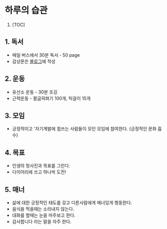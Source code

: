 # 하루의 습관

1. [TOC]

## 1. 독서

- 매일 버스에서 30분 독서 - 50 page
- 감상문은 [블로그](www.blog.alalshow.com)에 작성

## 2. 운동

- 유산소 운동 - 30분 조깅
- 근력운동 - 팔굽혀펴기 100개, 턱걸이 15개

## 3. 모임

- 긍정적이고 '자기계발에 힘쓰는 사람들이 모인 모임에 참여한다. (긍정적인 문화 흡수)

## 4. 목표

- 인생의 청사진과 목표를 그린다.
- 다이어리에 쓰고 하나씩 도전!

## 5. 매너

- 삶에 대한 긍정적인 태도를 갖고 다른사람에게 매너있게 행동한다.
- 음식을 먹을때는 소리내지 않는다.
- 대화를 할때는 눈을 마주보고 한다.
- 감사합니다 라는 말을 자주 한다.

